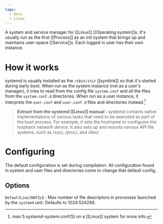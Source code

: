 ```yaml
---
tags:
  - Unix
  - Linux
---
```

A system and service manager for [[Linux]] [[Operating system]]s. It's usually run as the first [[Process]] as an init system that brings up and maintains user-space [[Service]]s.
Each logged in user has their own instance.

# How it works
systemd is usually installed as the `/sbin/init` [[symlink]] so that it's started during early boot.
When run as the system instance (not as a user's manager), it tries to read from the config file `system.conf` and all the files from the `system.conf.d` directories.
When run as a user instance, it interprets the `user.conf` and `user.conf.d` files and directories instead.[^1]
>**Extract from the systemd [[Linux]] manual :** systemd contains native implementations of various tasks that need to be executed as part of the boot process. For example, it sets the hostname or configures the loopback network device. It also sets up and mounts various API file systems, such as /sys/, /proc/, and /dev/.

[^1]: man 5 systemd-system.conf(5) on a [[Linux]] system for more info.

# Configuring
The default configuration is set during compilation. All configuration found in system and user files and directories come to change that default config.
## Options
`DefaultLimitNOFILE` : Max number of file descriptors in processes launched by the `systemd` unit. Defaults to 1024:524288.